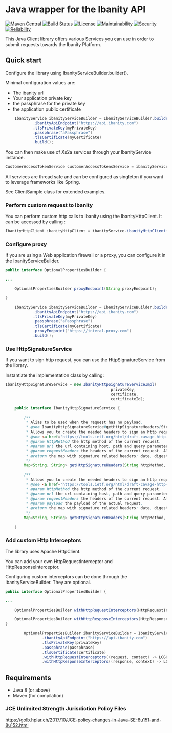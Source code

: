 # Java wrapper for the Ibanity API

[![Maven Central](https://img.shields.io/maven-central/v/com.ibanity.apis/ibanity-java.svg)](https://search.maven.org/artifact/com.ibanity.apis/ibanity-java)
[![Build Status](https://github.com/ibanity/ibanity-java/workflows/Build/badge.svg?branch=master)](https://github.com/ibanity/ibanity-java/actions?query=workflow%3ABuild)
[![License](https://img.shields.io/cocoapods/l/AFNetworking.svg)](https://github.com/ibanity/ibanity-java/blob/master/LICENSE)
[![Maintainability](https://sonarcloud.io/api/project_badges/measure?project=com.ibanity.apis:ibanity-java&metric=sqale_rating)](https://sonarcloud.io/component_measures?id=com.ibanity.apis:ibanity-java&metric=sqale_rating)
[![Security](https://sonarcloud.io/api/project_badges/measure?project=com.ibanity.apis:ibanity-java&metric=security_rating)](https://sonarcloud.io/component_measures?id=com.ibanity.apis:ibanity-java&metric=security_rating)
[![Reliability](https://sonarcloud.io/api/project_badges/measure?project=com.ibanity.apis:ibanity-java&metric=reliability_rating)](https://sonarcloud.io/component_measures?id=com.ibanity.apis:ibanity-java&metric=vulnerabilities)



This Java Client library offers various Services you can use in order to submit requests towards the Ibanity Platform.


## Quick start

Configure the library using IbanityServiceBuilder.builder().

Minimal configuration values are:

* The ibanity url
* Your application private key
* the passphrase for the private key
* the application public certificate

```java
    IbanityService ibanityServiceBuilder = IbanityServiceBuilder.builder()
            .ibanityApiEndpoint("https://api.ibanity.com")
            .tlsPrivateKey(myPrivateKey)
            .passphrase("aPassphrase")
            .tlsCertificate(myCertificate)
            .build();
```

You can then make use of Xs2a services through your IbanityService instance.

```java
CustomerAccessTokenService customerAccessTokensService = ibanityService.xs2aService().customerAccessTokensService();
```
All services are thread safe and can be configured as singleton if you want to leverage frameworks like Spring.

See ClientSample class for extended examples.

### Perform custom request to Ibanity
You can perform custom http calls to Ibanity using the IbanityHttpClient.
It can be accessed by calling :

```java
IbanityHttpClient ibanityHttpClient = ibanityService.ibanityHttpClient();
```

### Configure proxy
If you are  using a Web application firewall or a proxy, you can configure it in the IbanityServiceBuilder.

```java
public interface OptionalPropertiesBuilder {

...

    OptionalPropertiesBuilder proxyEndpoint(String proxyEndpoint);

}
```

```java
    IbanityService ibanityServiceBuilder = IbanityServiceBuilder.builder()
            .ibanityApiEndpoint("https://api.ibanity.com")
            .tlsPrivateKey(myPrivateKey)
            .passphrase("aPassphrase")
            .tlsCertificate(myCertificate)
            .proxyEndpoint("https://interal.proxy.com")
            .build();
```


### Use HttpSignatureService
If you want to sign http request, you can use the HttpSignatureService from the library.

Instantiate the implementation class by calling:

```java
IbanityHttpSignatureService = new IbanityHttpSignatureServiceImpl(
                                              privateKey,
                                              certificate,
                                              certificateId);
```

```java
    public interface IbanityHttpSignatureService {
    
        /**
         * Alias to be used when the request has no payload.
         * @see IbanityHttpSignatureService#getHttpSignatureHeaders(String, URL, Map, String)
         * Allows you to create the needed headers to sign an http request following draft http signature
         * @see <a href="https://tools.ietf.org/html/draft-cavage-http-signatures-09">https://tools.ietf.org/html/draft-cavage-http-signatures-09</a>
         * @param httpMethod the http method of the current request.
         * @param url the url containing host, path and query parameters.
         * @param requestHeaders the headers of the current request. All ibanity-* headers will included in the signature.
         * @return the map with signature related headers: date, digest and signature headers.
         */
        Map<String, String> getHttpSignatureHeaders(String httpMethod, URL url, Map<String, String> requestHeaders);
    
        /**
         * Allows you to create the needed headers to sign an http request following draft http signature
         * @see <a href="https://tools.ietf.org/html/draft-cavage-http-signatures-09">https://tools.ietf.org/html/draft-cavage-http-signatures-09</a>
         * @param httpMethod the http method of the current request.
         * @param url the url containing host, path and query parameters.
         * @param requestHeaders the headers of the current request. All ibanity-* headers will included in the signature.
         * @param payload the payload of the actual request.
         * @return the map with signature related headers: date, digest and signature headers.
         */
        Map<String, String> getHttpSignatureHeaders(String httpMethod, URL url, Map<String, String> requestHeaders, String payload);
    
    }

```


### Add custom Http Interceptors
The library uses Apache HttpClient. 

You can add your own HttpRequestInterceptor and HttpResponseInterceptor.

Configuring custom interceptors can be done through the IbanityServiceBuilder. They are optional.

```java
public interface OptionalPropertiesBuilder {

...

    OptionalPropertiesBuilder withHttpRequestInterceptors(HttpRequestInterceptor... httpRequestInterceptor);

    OptionalPropertiesBuilder withHttpResponseInterceptors(HttpResponseInterceptor... httpResponseInterceptor);
}
```

```java
        OptionalPropertiesBuilder ibanityServiceBuilder = IbanityServiceBuilder.builder()
                .ibanityApiEndpoint("https://api.ibanity.com")
                .tlsPrivateKey(privateKey)
                .passphrase(passphrase)
                .tlsCertificate(certificate)
                .withHttpRequestInterceptors((request, context) -> LOGGER.info("This is a HttpRequestInterceptor"))
                .withHttpResponseInterceptors((response, context) -> LOGGER.info("This is a HttpResponseInterceptor"));
```

## Requirements
* Java 8 (or above)
* Maven (for compilation)

### JCE Unlimited Strength Jurisdiction Policy Files

https://golb.hplar.ch/2017/10/JCE-policy-changes-in-Java-SE-8u151-and-8u152.html
